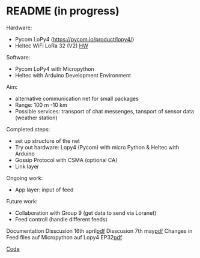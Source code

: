 # README (in progress)

Hardware:
- Pycom LoPy4 (https://pycom.io/product/lopy4/) 
- Heltec WiFi LoRa 32 (V2)
[HW](https://docs.google.com/document/d/1o227TDHczz5nQCsoUG2dpD75O2_IHPJt8oStm88SHiA/edit)

Software:
- Pycom LoPy4 with Micropython
- Heltec with Arduino Development Environment

Aim:
- alternative communication net for small packages
- Range: 100 m -10 km
- Possible services: transport of chat messenges, tansport of sensor data (weather station)

Completed steps:
- set up structure of the net
- Try out hardware: Lopy4 (Pycom) with micro Python & Heltec with Arduino
- Gossip Protocol with CSMA (optional CA)
- Link layer 

Ongoing work:
- App layer: input of feed

Future work:
- Collaboration with Group 9 (get data to send via Loranet)
- Feed controll (handle different feeds)

Documentation
Disscusion 16th april[pdf](https://github.com/cn-uofbasel/BACnet/edit/master/groups/05-loraLink/doc/4Loralink_1.pdf)
Disscusion 7th may[pdf](https://github.com/cn-uofbasel/BACnet/edit/master/groups/05-loraLink/doc/4Loralink_V2.pdf)
Changes in Feed files auf Micropython auf Lopy4 EP32[pdf](https://github.com/cn-uofbasel/BACnet/edit/master/groups/05-loraLink/doc/Feedchanges.pdf)

[Code](https://github.com/cn-uofbasel/BACnet/edit/master/groups/05-loraLink/src)




